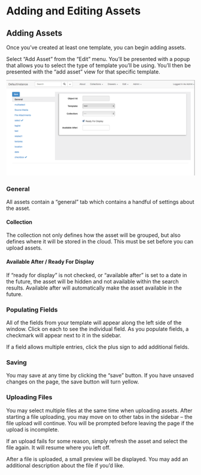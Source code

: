 # Adding and Editing Assets

## Adding Assets

Once you’ve created at least one template, you can begin adding assets.

Select “Add Asset” from the “Edit” menu.  You’ll be presented with a popup that allows you to select the type of template you’ll be using.  You’ll then be presented with the “add asset” view for that specific template.

!["Add an Asset"](./add-asset.png)

### General

All assets contain a “general” tab which contains a handful of settings about the asset.  

#### Collection

The collection not only defines how the asset will be grouped, but also defines where it will be stored in the cloud.  This must be set before you can upload assets.

#### Available After / Ready For Display

If “ready for display” is not checked, or “available after” is set to a date in the future, the asset will be hidden and not available within the search results.  Available after will automatically make the asset available in the future.

### Populating Fields

All of the fields from your template will appear along the left side of the window.  Click on each to see the individual field.  As you populate fields, a checkmark will appear next to it in the sidebar.

If a field allows multiple entries, click the plus sign to add additional fields.

### Saving

You may save at any time by clicking the “save” button.  If you have unsaved changes on the page, the save button will turn yellow.

### Uploading Files

You may select multiple files at the same time when uploading assets.  After starting a file uploading, you may move on to other tabs in the sidebar – the file upload will continue.  You will be prompted before leaving the page if the upload is incomplete.

If an upload fails for some reason, simply refresh the asset and select the file again.  It will resume where you left off.

After a file is uploaded, a small preview will be displayed.  You may add an additional description about the file if you’d like.